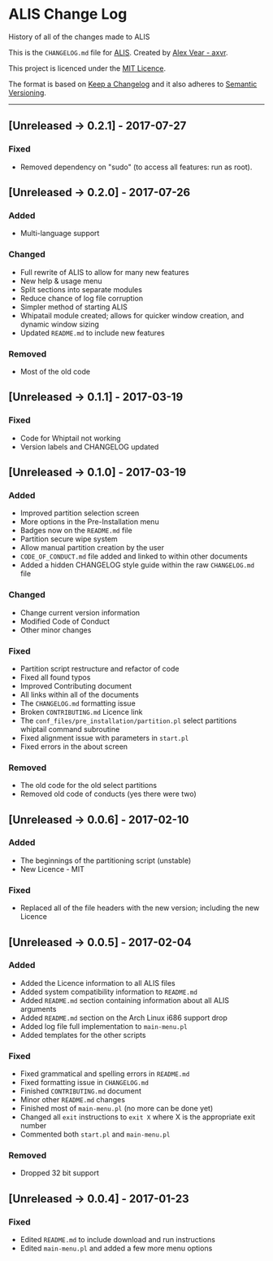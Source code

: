 # ALIS Change Log

History of all of the changes made to ALIS

This is the ```CHANGELOG.md``` file for [ALIS](https://github.com/axvr/alis). Created by [Alex Vear - axvr](https://github.com/axvr).

This project is licenced under the [MIT Licence](https://github.com/axvr/alis/blob/master/LICENCE).

The format is based on [Keep a Changelog](http://keepachangelog.com/) and it also adheres to [Semantic Versioning](http://semver.org/).

<!-- Styled in this format:

## [Version Information] - YEAR-MONTH-DATE

### Added
* List all items added
* If  this section contains nothing
* don't bother to include it within
* the ``CHANGELOG.md`` file

### Changed
* List all items changed
* If  this section contains nothing
* don't bother to include it within
* the ``CHANGELOG.md`` file

### Fixed
* List all items fixed
* If  this section contains nothing
* don't bother to include it within
* the ``CHANGELOG.md`` file

### Removed
* List all items removed
* If  this section contains nothing
* don't bother to include it within
* the ``CHANGELOG.md`` file

### Translations
* List all sections translated here
* If this section contains nothing
* don't bother to include it within
* the ``CHANGELOG.md`` file

Leave 3 spaces between previous change log item -->

---

## [Unreleased -> 0.2.1] - 2017-07-27

### Fixed
* Removed dependency on "sudo" (to access all features: run as root).



## [Unreleased -> 0.2.0] - 2017-07-26

### Added
* Multi-language support

### Changed
* Full rewrite of ALIS to allow for many new features
* New help & usage menu
* Split sections into separate modules
* Reduce chance of log file corruption
* Simpler method of starting ALIS
* Whipatail module created; allows for quicker window creation, and dynamic window sizing
* Updated ```README.md``` to include new features

### Removed
* Most of the old code



## [Unreleased -> 0.1.1] - 2017-03-19

### Fixed
* Code for Whiptail not working
* Version labels and CHANGELOG updated



## [Unreleased -> 0.1.0] - 2017-03-19

### Added
* Improved partition selection screen
* More options in the Pre-Installation menu
* Badges now on the ```README.md``` file
* Partition secure wipe system
* Allow manual partition creation by the user
* ```CODE_OF_CONDUCT.md``` file added and linked to within other documents
* Added a hidden CHANGELOG style guide within the raw ``CHANGELOG.md`` file

### Changed
* Change current version information
* Modified Code of Conduct
* Other minor changes

### Fixed
* Partition script restructure and refactor of code
* Fixed all found typos
* Improved Contributing document
* All links within all of the documents
* The ``CHANGELOG.md`` formatting issue
* Broken ``CONTRIBUTING.md`` Licence link
* The ``conf_files/pre_installation/partition.pl`` select partitions whiptail command subroutine
* Fixed alignment issue with parameters in ``start.pl``
* Fixed errors in the about screen

### Removed
* The old code for the old select partitions
* Removed old code of conducts (yes there were two)



## [Unreleased -> 0.0.6] - 2017-02-10

### Added
* The beginnings of the partitioning script (unstable)
* New Licence - MIT

### Fixed
* Replaced all of the file headers with the new version; including the new Licence



## [Unreleased -> 0.0.5] - 2017-02-04

### Added
* Added the Licence information to all ALIS files
* Added system compatibility information to ``README.md``
* Added ``README.md`` section containing information about all ALIS arguments
* Added ``README.md`` section on the Arch Linux i686 support drop
* Added log file full implementation to ``main-menu.pl``
* Added templates for the other scripts

### Fixed
* Fixed grammatical and spelling errors in ``README.md``
* Fixed formatting issue in ``CHANGELOG.md``
* Finished ``CONTRIBUTING.md`` document
* Minor other ``README.md`` changes
* Finished most of ``main-menu.pl`` (no more can be done yet)
* Changed all ``exit`` instructions to ``exit X`` where X is the appropriate exit number
* Commented both ``start.pl`` and ``main-menu.pl``

### Removed
* Dropped 32 bit support



## [Unreleased -> 0.0.4] - 2017-01-23

### Fixed
* Edited ``README.md`` to include download and run instructions
* Edited ``main-menu.pl`` and added a few more menu options

